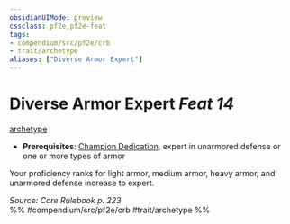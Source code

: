 ```yaml
---
obsidianUIMode: preview
cssclass: pf2e,pf2e-feat
tags:
- compendium/src/pf2e/crb
- trait/archetype
aliases: ["Diverse Armor Expert"]
---
```

# Diverse Armor Expert  *Feat 14*  
[archetype](../../rules/traits/archetype.md)  

- **Prerequisites**: [Champion Dedication](champion-dedication.md), expert in unarmored defense or one or more types of armor

Your proficiency ranks for light armor, medium armor, heavy armor, and unarmored defense increase to expert.

*Source: Core Rulebook p. 223*  
%% #compendium/src/pf2e/crb #trait/archetype %%